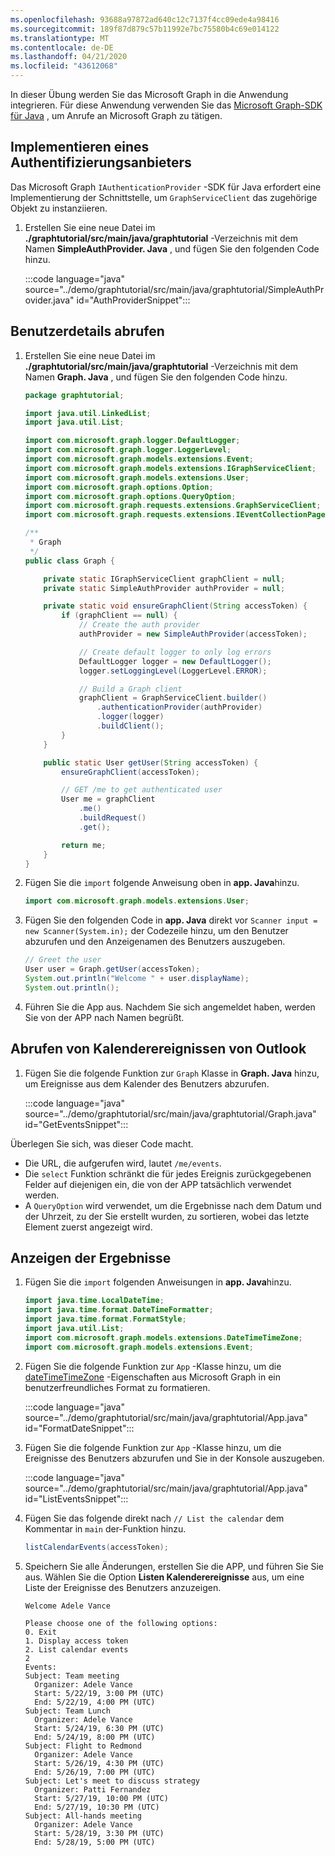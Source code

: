 ```yaml
---
ms.openlocfilehash: 93688a97872ad640c12c7137f4cc09ede4a98416
ms.sourcegitcommit: 189f87d879c57b11992e7bc75580b4c69e014122
ms.translationtype: MT
ms.contentlocale: de-DE
ms.lasthandoff: 04/21/2020
ms.locfileid: "43612068"
---
```

<!-- markdownlint-disable MD002 MD041 -->

In dieser Übung werden Sie das Microsoft Graph in die Anwendung integrieren. Für diese Anwendung verwenden Sie das [Microsoft Graph-SDK für Java](https://github.com/microsoftgraph/msgraph-sdk-java) , um Anrufe an Microsoft Graph zu tätigen.

## <a name="implement-an-authentication-provider"></a>Implementieren eines Authentifizierungsanbieters

Das Microsoft Graph `IAuthenticationProvider` -SDK für Java erfordert eine Implementierung der Schnittstelle, um `GraphServiceClient` das zugehörige Objekt zu instanziieren.

1. Erstellen Sie eine neue Datei im **./graphtutorial/src/main/java/graphtutorial** -Verzeichnis mit dem Namen **SimpleAuthProvider. Java** , und fügen Sie den folgenden Code hinzu.

    :::code language="java" source="../demo/graphtutorial/src/main/java/graphtutorial/SimpleAuthProvider.java" id="AuthProviderSnippet":::

## <a name="get-user-details"></a>Benutzerdetails abrufen

1. Erstellen Sie eine neue Datei im **./graphtutorial/src/main/java/graphtutorial** -Verzeichnis mit dem Namen **Graph. Java** , und fügen Sie den folgenden Code hinzu.

    ```java
    package graphtutorial;

    import java.util.LinkedList;
    import java.util.List;

    import com.microsoft.graph.logger.DefaultLogger;
    import com.microsoft.graph.logger.LoggerLevel;
    import com.microsoft.graph.models.extensions.Event;
    import com.microsoft.graph.models.extensions.IGraphServiceClient;
    import com.microsoft.graph.models.extensions.User;
    import com.microsoft.graph.options.Option;
    import com.microsoft.graph.options.QueryOption;
    import com.microsoft.graph.requests.extensions.GraphServiceClient;
    import com.microsoft.graph.requests.extensions.IEventCollectionPage;

    /**
     * Graph
     */
    public class Graph {

        private static IGraphServiceClient graphClient = null;
        private static SimpleAuthProvider authProvider = null;

        private static void ensureGraphClient(String accessToken) {
            if (graphClient == null) {
                // Create the auth provider
                authProvider = new SimpleAuthProvider(accessToken);

                // Create default logger to only log errors
                DefaultLogger logger = new DefaultLogger();
                logger.setLoggingLevel(LoggerLevel.ERROR);

                // Build a Graph client
                graphClient = GraphServiceClient.builder()
                    .authenticationProvider(authProvider)
                    .logger(logger)
                    .buildClient();
            }
        }

        public static User getUser(String accessToken) {
            ensureGraphClient(accessToken);

            // GET /me to get authenticated user
            User me = graphClient
                .me()
                .buildRequest()
                .get();

            return me;
        }
    }
    ```

1. Fügen Sie die `import` folgende Anweisung oben in **app. Java**hinzu.

    ```java
    import com.microsoft.graph.models.extensions.User;
    ```

1. Fügen Sie den folgenden Code in **app. Java** direkt vor `Scanner input = new Scanner(System.in);` der Codezeile hinzu, um den Benutzer abzurufen und den Anzeigenamen des Benutzers auszugeben.

    ```java
    // Greet the user
    User user = Graph.getUser(accessToken);
    System.out.println("Welcome " + user.displayName);
    System.out.println();
    ```

1. Führen Sie die App aus. Nachdem Sie sich angemeldet haben, werden Sie von der APP nach Namen begrüßt.

## <a name="get-calendar-events-from-outlook"></a>Abrufen von Kalenderereignissen von Outlook

1. Fügen Sie die folgende Funktion zur `Graph` Klasse in **Graph. Java** hinzu, um Ereignisse aus dem Kalender des Benutzers abzurufen.

    :::code language="java" source="../demo/graphtutorial/src/main/java/graphtutorial/Graph.java" id="GetEventsSnippet":::

Überlegen Sie sich, was dieser Code macht.

- Die URL, die aufgerufen wird, lautet `/me/events`.
- Die `select` Funktion schränkt die für jedes Ereignis zurückgegebenen Felder auf diejenigen ein, die von der APP tatsächlich verwendet werden.
- A `QueryOption` wird verwendet, um die Ergebnisse nach dem Datum und der Uhrzeit, zu der Sie erstellt wurden, zu sortieren, wobei das letzte Element zuerst angezeigt wird.

## <a name="display-the-results"></a>Anzeigen der Ergebnisse

1. Fügen Sie die `import` folgenden Anweisungen in **app. Java**hinzu.

    ```java
    import java.time.LocalDateTime;
    import java.time.format.DateTimeFormatter;
    import java.time.format.FormatStyle;
    import java.util.List;
    import com.microsoft.graph.models.extensions.DateTimeTimeZone;
    import com.microsoft.graph.models.extensions.Event;
    ```

1. Fügen Sie die folgende Funktion zur `App` -Klasse hinzu, um die [dateTimeTimeZone](/graph/api/resources/datetimetimezone?view=graph-rest-1.0) -Eigenschaften aus Microsoft Graph in ein benutzerfreundliches Format zu formatieren.

    :::code language="java" source="../demo/graphtutorial/src/main/java/graphtutorial/App.java" id="FormatDateSnippet":::

1. Fügen Sie die folgende Funktion zur `App` -Klasse hinzu, um die Ereignisse des Benutzers abzurufen und Sie in der Konsole auszugeben.

    :::code language="java" source="../demo/graphtutorial/src/main/java/graphtutorial/App.java" id="ListEventsSnippet":::

1. Fügen Sie das folgende direkt nach `// List the calendar` dem Kommentar in `main` der-Funktion hinzu.

    ```java
    listCalendarEvents(accessToken);
    ```

1. Speichern Sie alle Änderungen, erstellen Sie die APP, und führen Sie Sie aus. Wählen Sie die Option **Listen Kalenderereignisse** aus, um eine Liste der Ereignisse des Benutzers anzuzeigen.

    ```Shell
    Welcome Adele Vance

    Please choose one of the following options:
    0. Exit
    1. Display access token
    2. List calendar events
    2
    Events:
    Subject: Team meeting
      Organizer: Adele Vance
      Start: 5/22/19, 3:00 PM (UTC)
      End: 5/22/19, 4:00 PM (UTC)
    Subject: Team Lunch
      Organizer: Adele Vance
      Start: 5/24/19, 6:30 PM (UTC)
      End: 5/24/19, 8:00 PM (UTC)
    Subject: Flight to Redmond
      Organizer: Adele Vance
      Start: 5/26/19, 4:30 PM (UTC)
      End: 5/26/19, 7:00 PM (UTC)
    Subject: Let's meet to discuss strategy
      Organizer: Patti Fernandez
      Start: 5/27/19, 10:00 PM (UTC)
      End: 5/27/19, 10:30 PM (UTC)
    Subject: All-hands meeting
      Organizer: Adele Vance
      Start: 5/28/19, 3:30 PM (UTC)
      End: 5/28/19, 5:00 PM (UTC)
    ```
